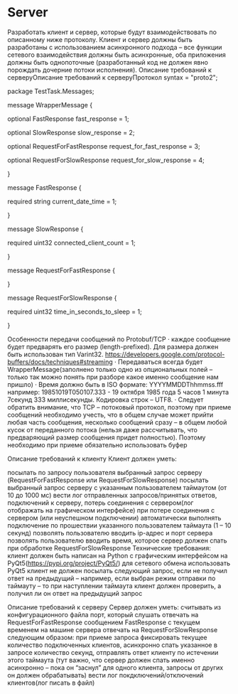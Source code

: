 # Server
Разработать клиент и сервер, которые будут взаимодействовать по описанному ниже протоколу. Клиент и сервер должны быть разработаны с использованием асинхронного подхода – все функции сетевого взаимодействия должны быть асинхронные, оба приложения должны быть однопоточные (разработанный код не должен явно порождать дочерние потоки исполнения).
Описание требований к серверуОписание требований к серверуПротокол
syntax = "proto2";

package TestTask.Messages;

message WrapperMessage {

optional FastResponse fast_response = 1;

optional SlowResponse slow_response = 2;

optional RequestForFastResponse request_for_fast_response = 3;

optional RequestForSlowResponse request_for_slow_response = 4;

}

message FastResponse {

required string current_date_time = 1;

}

message SlowResponse {

required uint32 connected_client_count = 1;

}

message RequestForFastResponse {

}

message RequestForSlowResponse {

required uint32 time_in_seconds_to_sleep = 1;

}

Особенности передачи сообщений по Protobuf/TCP
· каждое сообщение будет предварять его размер (length-prefixed). Для размера должен быть использован тип Varint32. https://developers.google.com/protocol-buffers/docs/techniques#streaming
· Передаваться всегда будет WrapperMessage(заполнено только одно из опциональных полей – только так можно понять при разборе какое именно сообщение нам пришло)
· Время должно быть в ISO формате: YYYYMMDDThhmmss.fff например: 19851019T050107.333 - 19 октября 1985 года 5 часов 1 минута 7секунд 333 миллисекунды. Кодировка строк – UTF8.
· Следует обратить внимание, что TCP – потоковый протокол, поэтому при приеме сообщений необходимо учесть, что в общем случае может прийти любая часть сообщения, несколько сообщений сразу – в общем любой кусок от переданного потока (нельзя даже рассчитывать, что предваряющий размер сообщения придет полностью). Поэтому необходимо при приеме обязательно использовать буфер

Описание требований к клиенту
Клиент должен уметь:

посылать по запросу пользователя выбранный запрос серверу (RequestForFastResponse или RequestForSlowResponse)
посылать выбранный запрос серверу с указанным пользователем таймаутом (от 10 до 1000 мс)
вести лог отправленных запросов/принятых ответов, подключений к серверу, потерь соединения с сервером(лог отображать на графическом интерфейсе)
при потере соединения с сервером (или неуспешном подключении) автоматически выполнять подключение по прошествии указанного пользователем таймаута (1 – 10 секунд)
позволять пользователю вводить ip-адрес и порт сервера
позволять пользователю вводить время, которое сервер должен спать при обработке RequestForSlowResponse
Технические требования:
клиент должен быть написан на Python с графическим интерфейсом на PyQt5(https://pypi.org/project/PyQt5/)
для сетевого обмена использовать PyQt5
клиент не должен посылать следующий запрос, если не получил ответ на предыдущий – например, если выбран режим отправки по таймауту – то при наступлении таймаута клиент должен проверить, а получил ли он ответ на предыдущий запрос

Описание требований к серверу
Сервер должен уметь:
считывать из конфигурационного файла порт, который слушать
отвечать на RequestForFastResponse сообщением FastResponse с текущем временем на машине сервера
отвечать на RequestForSlowResponse следующим образом: при приеме запроса фиксировать текущее количество подключенных клиентов, асинхронно спать указанное в запросе количество секунд, отправлять ответ клиенту по истечении этого таймаута (тут важно, что сервер должен спать именно асинхронно – пока он “заснул” для одного клиента, запросы от других он должен обрабатывать)
вести лог покдключений/отключений клиентов(лог писать в файл)
